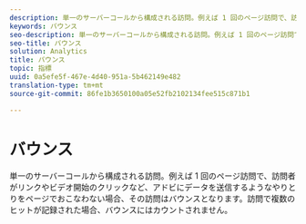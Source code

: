 ```yaml
---
description: 単一のサーバーコールから構成される訪問。例えば 1 回のページ訪問で、訪問者がリンクやビデオ開始のクリックなど、アドビにデータを送信するようなやりとりをページでおこなわない場合、その訪問はバウンスとなります。訪問で複数のヒットが記録された場合、バウンスにはカウントされません。
keywords: バウンス
seo-description: 単一のサーバーコールから構成される訪問。例えば 1 回のページ訪問で、訪問者がリンクやビデオ開始のクリックなど、アドビにデータを送信するようなやりとりをページでおこなわない場合、その訪問はバウンスとなります。訪問で複数のヒットが記録された場合、バウンスにはカウントされません。
seo-title: バウンス
solution: Analytics
title: バウンス
topic: 指標
uuid: 0a5efe5f-467e-4d40-951a-5b462149e482
translation-type: tm+mt
source-git-commit: 86fe1b3650100a05e52fb2102134fee515c871b1

---
```



# バウンス

単一のサーバーコールから構成される訪問。例えば 1 回のページ訪問で、訪問者がリンクやビデオ開始のクリックなど、アドビにデータを送信するようなやりとりをページでおこなわない場合、その訪問はバウンスとなります。訪問で複数のヒットが記録された場合、バウンスにはカウントされません。

